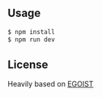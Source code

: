 ## Usage
```bash
$ npm install
$ npm run dev
```

## License
Heavily based on [EGOIST](https://github.com/egoist/vuepack)
